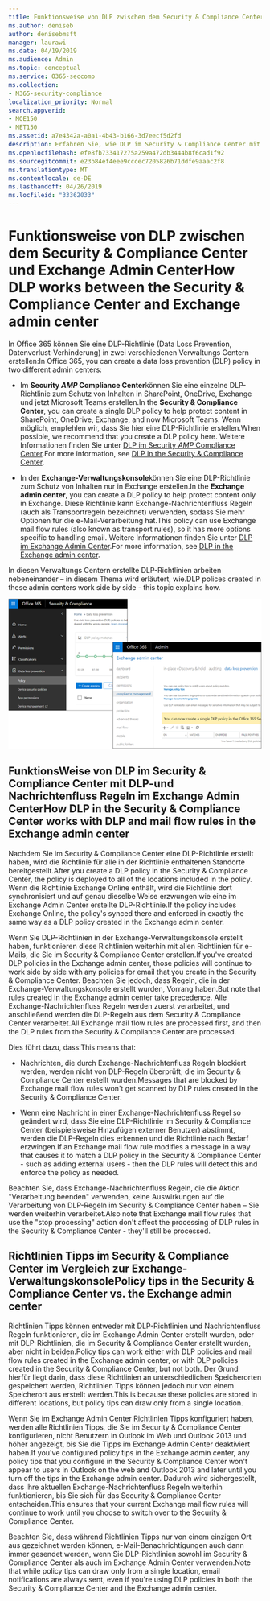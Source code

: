 ```yaml
---
title: Funktionsweise von DLP zwischen dem Security & Compliance Center und Exchange Admin Center
ms.author: deniseb
author: denisebmsft
manager: laurawi
ms.date: 04/19/2019
ms.audience: Admin
ms.topic: conceptual
ms.service: O365-seccomp
ms.collection:
- M365-security-compliance
localization_priority: Normal
search.appverid:
- MOE150
- MET150
ms.assetid: a7e4342a-a0a1-4b43-b166-3d7eecf5d2fd
description: Erfahren Sie, wie DLP im Security & Compliance Center mit DLP-und Nachrichtenfluss Regeln (Transportregeln) in der Exchange-Verwaltungskonsole arbeitet.
ms.openlocfilehash: efe8fb733417275a259a472db3444b8f6cad1f92
ms.sourcegitcommit: e23b84ef4eee9cccec7205826b71ddfe9aaac2f8
ms.translationtype: MT
ms.contentlocale: de-DE
ms.lasthandoff: 04/26/2019
ms.locfileid: "33362033"
---
```

# <a name="how-dlp-works-between-the-security--compliance-center-and-exchange-admin-center"></a><span data-ttu-id="45c66-103">Funktionsweise von DLP zwischen dem Security & Compliance Center und Exchange Admin Center</span><span class="sxs-lookup"><span data-stu-id="45c66-103">How DLP works between the Security & Compliance Center and Exchange admin center</span></span>

<span data-ttu-id="45c66-104">In Office 365 können Sie eine DLP-Richtlinie (Data Loss Prevention, Datenverlust-Verhinderung) in zwei verschiedenen Verwaltungs Centern erstellen:</span><span class="sxs-lookup"><span data-stu-id="45c66-104">In Office 365, you can create a data loss prevention (DLP) policy in two different admin centers:</span></span>
  
- <span data-ttu-id="45c66-105">Im **Security _AMP_ Compliance Center**können Sie eine einzelne DLP-Richtlinie zum Schutz von Inhalten in SharePoint, OneDrive, Exchange und jetzt Microsoft Teams erstellen.</span><span class="sxs-lookup"><span data-stu-id="45c66-105">In the **Security & Compliance Center**, you can create a single DLP policy to help protect content in SharePoint, OneDrive, Exchange, and now Microsoft Teams.</span></span> <span data-ttu-id="45c66-106">Wenn möglich, empfehlen wir, dass Sie hier eine DLP-Richtlinie erstellen.</span><span class="sxs-lookup"><span data-stu-id="45c66-106">When possible, we recommend that you create a DLP policy here.</span></span> <span data-ttu-id="45c66-107">Weitere Informationen finden Sie unter [DLP im Security _AMP_ Compliance Center](data-loss-prevention-policies.md).</span><span class="sxs-lookup"><span data-stu-id="45c66-107">For more information, see [DLP in the Security & Compliance Center](data-loss-prevention-policies.md).</span></span>
    
- <span data-ttu-id="45c66-108">In der **Exchange-Verwaltungskonsole**können Sie eine DLP-Richtlinie zum Schutz von Inhalten nur in Exchange erstellen.</span><span class="sxs-lookup"><span data-stu-id="45c66-108">In the **Exchange admin center**, you can create a DLP policy to help protect content only in Exchange.</span></span> <span data-ttu-id="45c66-109">Diese Richtlinie kann Exchange-Nachrichtenfluss Regeln (auch als Transportregeln bezeichnet) verwenden, sodass Sie mehr Optionen für die e-Mail-Verarbeitung hat.</span><span class="sxs-lookup"><span data-stu-id="45c66-109">This policy can use Exchange mail flow rules (also known as transport rules), so it has more options specific to handling email.</span></span> <span data-ttu-id="45c66-110">Weitere Informationen finden Sie unter [DLP im Exchange Admin Center](https://go.microsoft.com/fwlink/?linkid=852311).</span><span class="sxs-lookup"><span data-stu-id="45c66-110">For more information, see [DLP in the Exchange admin center](https://go.microsoft.com/fwlink/?linkid=852311).</span></span>
    
<span data-ttu-id="45c66-111">In diesen Verwaltungs Centern erstellte DLP-Richtlinien arbeiten nebeneinander – in diesem Thema wird erläutert, wie.</span><span class="sxs-lookup"><span data-stu-id="45c66-111">DLP polices created in these admin centers work side by side - this topic explains how.</span></span>
  
![DLP-Seiten im Security and Compliance Center und Exchange Admin Center](media/d3eaa7e7-3b16-457b-bd9c-26707f7b584f.png)
  
## <a name="how-dlp-in-the-security--compliance-center-works-with-dlp-and-mail-flow-rules-in-the-exchange-admin-center"></a><span data-ttu-id="45c66-113">FunktionsWeise von DLP im Security & Compliance Center mit DLP-und Nachrichtenfluss Regeln im Exchange Admin Center</span><span class="sxs-lookup"><span data-stu-id="45c66-113">How DLP in the Security & Compliance Center works with DLP and mail flow rules in the Exchange admin center</span></span>

<span data-ttu-id="45c66-114">Nachdem Sie im Security & Compliance Center eine DLP-Richtlinie erstellt haben, wird die Richtlinie für alle in der Richtlinie enthaltenen Standorte bereitgestellt.</span><span class="sxs-lookup"><span data-stu-id="45c66-114">After you create a DLP policy in the Security & Compliance Center, the policy is deployed to all of the locations included in the policy.</span></span> <span data-ttu-id="45c66-115">Wenn die Richtlinie Exchange Online enthält, wird die Richtlinie dort synchronisiert und auf genau dieselbe Weise erzwungen wie eine im Exchange Admin Center erstellte DLP-Richtlinie.</span><span class="sxs-lookup"><span data-stu-id="45c66-115">If the policy includes Exchange Online, the policy's synced there and enforced in exactly the same way as a DLP policy created in the Exchange admin center.</span></span> 
  
<span data-ttu-id="45c66-116">Wenn Sie DLP-Richtlinien in der Exchange-Verwaltungskonsole erstellt haben, funktionieren diese Richtlinien weiterhin mit allen Richtlinien für e-Mails, die Sie im Security & Compliance Center erstellen.</span><span class="sxs-lookup"><span data-stu-id="45c66-116">If you've created DLP policies in the Exchange admin center, those policies will continue to work side by side with any policies for email that you create in the Security & Compliance Center.</span></span> <span data-ttu-id="45c66-117">Beachten Sie jedoch, dass Regeln, die in der Exchange-Verwaltungskonsole erstellt wurden, Vorrang haben.</span><span class="sxs-lookup"><span data-stu-id="45c66-117">But note that rules created in the Exchange admin center take precedence.</span></span> <span data-ttu-id="45c66-118">Alle Exchange-Nachrichtenfluss Regeln werden zuerst verarbeitet, und anschließend werden die DLP-Regeln aus dem Security & Compliance Center verarbeitet.</span><span class="sxs-lookup"><span data-stu-id="45c66-118">All Exchange mail flow rules are processed first, and then the DLP rules from the Security & Compliance Center are processed.</span></span>
  
<span data-ttu-id="45c66-119">Dies führt dazu, dass:</span><span class="sxs-lookup"><span data-stu-id="45c66-119">This means that:</span></span>
  
- <span data-ttu-id="45c66-120">Nachrichten, die durch Exchange-Nachrichtenfluss Regeln blockiert werden, werden nicht von DLP-Regeln überprüft, die im Security & Compliance Center erstellt wurden.</span><span class="sxs-lookup"><span data-stu-id="45c66-120">Messages that are blocked by Exchange mail flow rules won't get scanned by DLP rules created in the Security & Compliance Center.</span></span>
    
- <span data-ttu-id="45c66-121">Wenn eine Nachricht in einer Exchange-Nachrichtenfluss Regel so geändert wird, dass Sie eine DLP-Richtlinie im Security & Compliance Center (beispielsweise Hinzufügen externer Benutzer) abstimmt, werden die DLP-Regeln dies erkennen und die Richtlinie nach Bedarf erzwingen.</span><span class="sxs-lookup"><span data-stu-id="45c66-121">If an Exchange mail flow rule modifies a message in a way that causes it to match a DLP policy in the Security & Compliance Center - such as adding external users - then the DLP rules will detect this and enforce the policy as needed.</span></span>
    
<span data-ttu-id="45c66-122">Beachten Sie, dass Exchange-Nachrichtenfluss Regeln, die die Aktion "Verarbeitung beenden" verwenden, keine Auswirkungen auf die Verarbeitung von DLP-Regeln im Security & Compliance Center haben – Sie werden weiterhin verarbeitet.</span><span class="sxs-lookup"><span data-stu-id="45c66-122">Also note that Exchange mail flow rules that use the "stop processing" action don't affect the processing of DLP rules in the Security & Compliance Center - they'll still be processed.</span></span>
  
## <a name="policy-tips-in-the-security--compliance-center-vs-the-exchange-admin-center"></a><span data-ttu-id="45c66-123">Richtlinien Tipps im Security & Compliance Center im Vergleich zur Exchange-Verwaltungskonsole</span><span class="sxs-lookup"><span data-stu-id="45c66-123">Policy tips in the Security & Compliance Center vs. the Exchange admin center</span></span>

<span data-ttu-id="45c66-124">Richtlinien Tipps können entweder mit DLP-Richtlinien und Nachrichtenfluss Regeln funktionieren, die im Exchange Admin Center erstellt wurden, oder mit DLP-Richtlinien, die im Security & Compliance Center erstellt wurden, aber nicht in beiden.</span><span class="sxs-lookup"><span data-stu-id="45c66-124">Policy tips can work either with DLP policies and mail flow rules created in the Exchange admin center, or with DLP policies created in the Security & Compliance Center, but not both.</span></span> <span data-ttu-id="45c66-125">Der Grund hierfür liegt darin, dass diese Richtlinien an unterschiedlichen Speicherorten gespeichert werden, Richtlinien Tipps können jedoch nur von einem Speicherort aus erstellt werden.</span><span class="sxs-lookup"><span data-stu-id="45c66-125">This is because these policies are stored in different locations, but policy tips can draw only from a single location.</span></span>
  
<span data-ttu-id="45c66-126">Wenn Sie im Exchange Admin Center Richtlinien Tipps konfiguriert haben, werden alle Richtlinien Tipps, die Sie im Security & Compliance Center konfigurieren, nicht Benutzern in Outlook im Web und Outlook 2013 und höher angezeigt, bis Sie die Tipps im Exchange Admin Center deaktiviert haben.</span><span class="sxs-lookup"><span data-stu-id="45c66-126">If you've configured policy tips in the Exchange admin center, any policy tips that you configure in the Security & Compliance Center won't appear to users in Outlook on the web and Outlook 2013 and later until you turn off the tips in the Exchange admin center.</span></span> <span data-ttu-id="45c66-127">Dadurch wird sichergestellt, dass Ihre aktuellen Exchange-Nachrichtenfluss Regeln weiterhin funktionieren, bis Sie sich für das Security & Compliance Center entscheiden.</span><span class="sxs-lookup"><span data-stu-id="45c66-127">This ensures that your current Exchange mail flow rules will continue to work until you choose to switch over to the Security & Compliance Center.</span></span>
  
<span data-ttu-id="45c66-128">Beachten Sie, dass während Richtlinien Tipps nur von einem einzigen Ort aus gezeichnet werden können, e-Mail-Benachrichtigungen auch dann immer gesendet werden, wenn Sie DLP-Richtlinien sowohl im Security & Compliance Center als auch im Exchange Admin Center verwenden.</span><span class="sxs-lookup"><span data-stu-id="45c66-128">Note that while policy tips can draw only from a single location, email notifications are always sent, even if you're using DLP policies in both the Security & Compliance Center and the Exchange admin center.</span></span>
  

